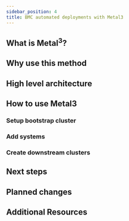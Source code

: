 ```yaml
---
sidebar_position: 4
title: BMC automated deployments with Metal3
---
```


## What is Metal<sup>3</sup>?

## Why use this method

## High level architecture

## How to use Metal3

### Setup bootstrap cluster

### Add systems

### Create downstream clusters


## Next steps

## Planned changes

## Additional Resources

